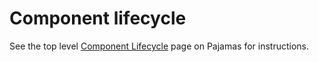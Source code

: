 # Component lifecycle

See the top level [Component Lifecycle](/contribute/component-lifecycle/) page on Pajamas for instructions.
